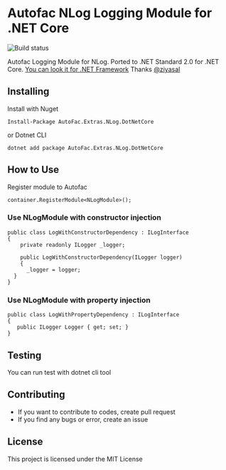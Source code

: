 # Autofac NLog Logging Module for .NET Core

![Build status](https://peacecwz.visualstudio.com/_apis/public/build/definitions/754247a8-5944-4a93-9b64-43c260966633/16/badge)

Autofac Logging Module for NLog. Ported to .NET Standard 2.0 for .NET Core. [You can look it for .NET Framework](https://github.com/ziyasal/Autofac.Extras.NLog) Thanks [@ziyasal](https://github.com/ziyasal)

## Installing

Install with Nuget

```
Install-Package AutoFac.Extras.NLog.DotNetCore
```

or Dotnet CLI

```
dotnet add package AutoFac.Extras.NLog.DotNetCore
```

## How to Use

Register module to Autofac

```
container.RegisterModule<NLogModule>();
```

### Use NLogModule with constructor injection

```
public class LogWithConstructorDependency : ILogInterface
{
    private readonly ILogger _logger;

    public LogWithConstructorDependency(ILogger logger)
    {
      _logger = logger;
  }        
}
```

### Use NLogModule with property injection

```
public class LogWithPropertyDependency : ILogInterface
{
   public ILogger Logger { get; set; }
}
```

## Testing

You can run test with dotnet cli tool



## Contributing

* If you want to contribute to codes, create pull request
* If you find any bugs or error, create an issue

## License

This project is licensed under the MIT License
